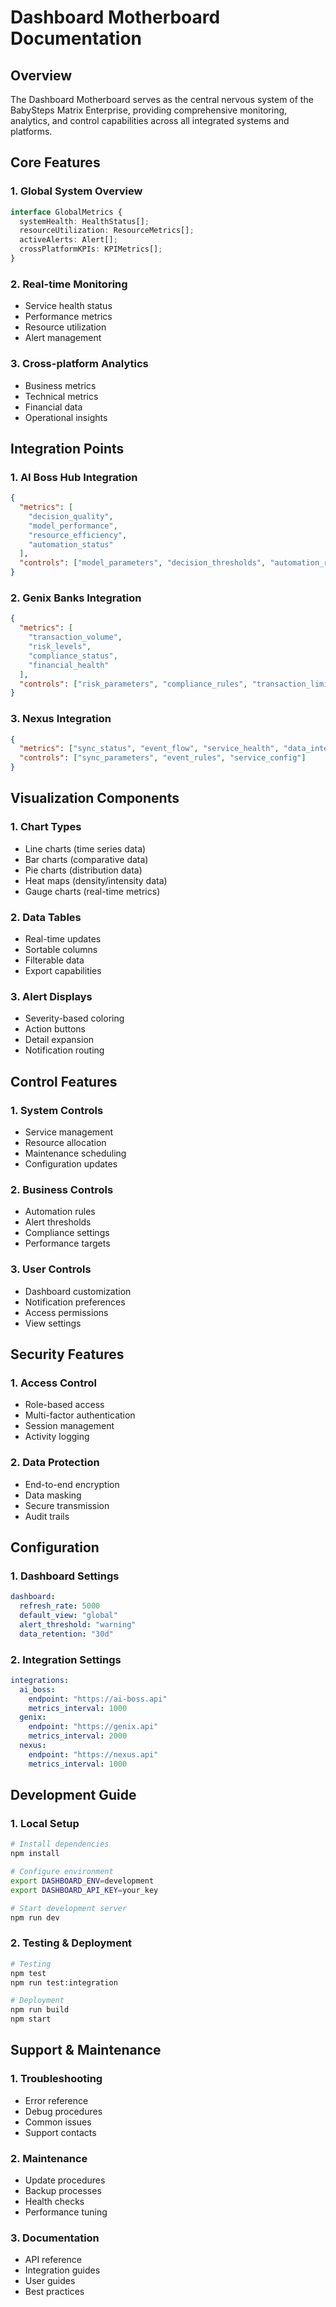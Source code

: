 # Dashboard Motherboard Documentation

## Overview

The Dashboard Motherboard serves as the central nervous system of the BabySteps Matrix Enterprise, providing comprehensive monitoring, analytics, and control capabilities across all integrated systems and platforms.

## Core Features

### 1. Global System Overview

```typescript
interface GlobalMetrics {
  systemHealth: HealthStatus[];
  resourceUtilization: ResourceMetrics[];
  activeAlerts: Alert[];
  crossPlatformKPIs: KPIMetrics[];
}
```

### 2. Real-time Monitoring

- Service health status
- Performance metrics
- Resource utilization
- Alert management

### 3. Cross-platform Analytics

- Business metrics
- Technical metrics
- Financial data
- Operational insights

## Integration Points

### 1. AI Boss Hub Integration

```json
{
  "metrics": [
    "decision_quality",
    "model_performance",
    "resource_efficiency",
    "automation_status"
  ],
  "controls": ["model_parameters", "decision_thresholds", "automation_rules"]
}
```

### 2. Genix Banks Integration

```json
{
  "metrics": [
    "transaction_volume",
    "risk_levels",
    "compliance_status",
    "financial_health"
  ],
  "controls": ["risk_parameters", "compliance_rules", "transaction_limits"]
}
```

### 3. Nexus Integration

```json
{
  "metrics": ["sync_status", "event_flow", "service_health", "data_integrity"],
  "controls": ["sync_parameters", "event_rules", "service_config"]
}
```

## Visualization Components

### 1. Chart Types

- Line charts (time series data)
- Bar charts (comparative data)
- Pie charts (distribution data)
- Heat maps (density/intensity data)
- Gauge charts (real-time metrics)

### 2. Data Tables

- Real-time updates
- Sortable columns
- Filterable data
- Export capabilities

### 3. Alert Displays

- Severity-based coloring
- Action buttons
- Detail expansion
- Notification routing

## Control Features

### 1. System Controls

- Service management
- Resource allocation
- Maintenance scheduling
- Configuration updates

### 2. Business Controls

- Automation rules
- Alert thresholds
- Compliance settings
- Performance targets

### 3. User Controls

- Dashboard customization
- Notification preferences
- Access permissions
- View settings

## Security Features

### 1. Access Control

- Role-based access
- Multi-factor authentication
- Session management
- Activity logging

### 2. Data Protection

- End-to-end encryption
- Data masking
- Secure transmission
- Audit trails

## Configuration

### 1. Dashboard Settings

```yaml
dashboard:
  refresh_rate: 5000
  default_view: "global"
  alert_threshold: "warning"
  data_retention: "30d"
```

### 2. Integration Settings

```yaml
integrations:
  ai_boss:
    endpoint: "https://ai-boss.api"
    metrics_interval: 1000
  genix:
    endpoint: "https://genix.api"
    metrics_interval: 2000
  nexus:
    endpoint: "https://nexus.api"
    metrics_interval: 1000
```

## Development Guide

### 1. Local Setup

```bash
# Install dependencies
npm install

# Configure environment
export DASHBOARD_ENV=development
export DASHBOARD_API_KEY=your_key

# Start development server
npm run dev
```

### 2. Testing & Deployment

```bash
# Testing
npm test
npm run test:integration

# Deployment
npm run build
npm start
```

## Support & Maintenance

### 1. Troubleshooting

- Error reference
- Debug procedures
- Common issues
- Support contacts

### 2. Maintenance

- Update procedures
- Backup processes
- Health checks
- Performance tuning

### 3. Documentation

- API reference
- Integration guides
- User guides
- Best practices
